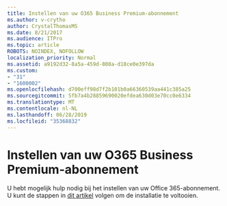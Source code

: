 ```yaml
---
title: Instellen van uw O365 Business Premium-abonnement
ms.author: v-crytho
author: CrystalThomasMS
ms.date: 8/21/2017
ms.audience: ITPro
ms.topic: article
ROBOTS: NOINDEX, NOFOLLOW
localization_priority: Normal
ms.assetid: a9192d32-8a5a-459d-808a-d18ce0e397da
ms.custom:
- "31"
- "1600002"
ms.openlocfilehash: d700eff98d7f2b101b0a66360539aa441c385a25
ms.sourcegitcommit: 5fb7a4b28859690020efdea630d03e70cc0e6334
ms.translationtype: MT
ms.contentlocale: nl-NL
ms.lasthandoff: 06/28/2019
ms.locfileid: "35368832"
---
```

# <a name="setting-up-your-o365-business-premium-subscription"></a>Instellen van uw O365 Business Premium-abonnement

U hebt mogelijk hulp nodig bij het instellen van uw Office 365-abonnement. U kunt de stappen in [dit artikel](https://support.office.com/Article/set-up-Office-365-for-business-6a3a29a0-e616-4713-99d1-15eda62d04fa?ui=en-US&amp;rs=en-US&amp;ad=US.aspx#ID0EAAAABAAA=Business_Premium) volgen om de installatie te voltooien.
  